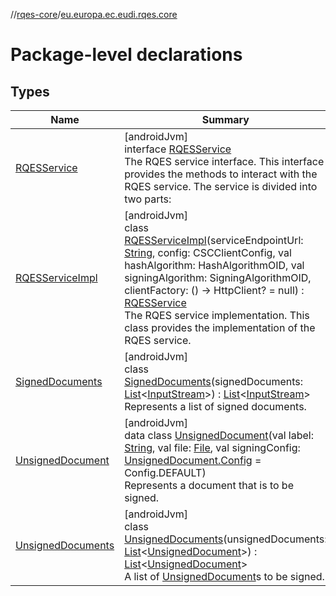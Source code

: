 //[rqes-core](../../index.md)/[eu.europa.ec.eudi.rqes.core](index.md)

# Package-level declarations

## Types

| Name | Summary |
|---|---|
| [RQESService](-r-q-e-s-service/index.md) | [androidJvm]<br>interface [RQESService](-r-q-e-s-service/index.md)<br>The RQES service interface. This interface provides the methods to interact with the RQES service. The service is divided into two parts: |
| [RQESServiceImpl](-r-q-e-s-service-impl/index.md) | [androidJvm]<br>class [RQESServiceImpl](-r-q-e-s-service-impl/index.md)(serviceEndpointUrl: [String](https://kotlinlang.org/api/latest/jvm/stdlib/kotlin/-string/index.html), config: CSCClientConfig, val hashAlgorithm: HashAlgorithmOID, val signingAlgorithm: SigningAlgorithmOID, clientFactory: () -&gt; HttpClient? = null) : [RQESService](-r-q-e-s-service/index.md)<br>The RQES service implementation. This class provides the implementation of the RQES service. |
| [SignedDocuments](-signed-documents/index.md) | [androidJvm]<br>class [SignedDocuments](-signed-documents/index.md)(signedDocuments: [List](https://kotlinlang.org/api/latest/jvm/stdlib/kotlin.collections/-list/index.html)&lt;[InputStream](https://developer.android.com/reference/kotlin/java/io/InputStream.html)&gt;) : [List](https://kotlinlang.org/api/latest/jvm/stdlib/kotlin.collections/-list/index.html)&lt;[InputStream](https://developer.android.com/reference/kotlin/java/io/InputStream.html)&gt; <br>Represents a list of signed documents. |
| [UnsignedDocument](-unsigned-document/index.md) | [androidJvm]<br>data class [UnsignedDocument](-unsigned-document/index.md)(val label: [String](https://kotlinlang.org/api/latest/jvm/stdlib/kotlin/-string/index.html), val file: [File](https://developer.android.com/reference/kotlin/java/io/File.html), val signingConfig: [UnsignedDocument.Config](-unsigned-document/-config/index.md) = Config.DEFAULT)<br>Represents a document that is to be signed. |
| [UnsignedDocuments](-unsigned-documents/index.md) | [androidJvm]<br>class [UnsignedDocuments](-unsigned-documents/index.md)(unsignedDocuments: [List](https://kotlinlang.org/api/latest/jvm/stdlib/kotlin.collections/-list/index.html)&lt;[UnsignedDocument](-unsigned-document/index.md)&gt;) : [List](https://kotlinlang.org/api/latest/jvm/stdlib/kotlin.collections/-list/index.html)&lt;[UnsignedDocument](-unsigned-document/index.md)&gt; <br>A list of [UnsignedDocument](-unsigned-document/index.md)s to be signed. |
